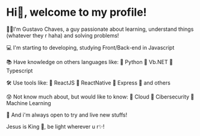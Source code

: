# Hi👋, welcome to my profile!

🧑🏻I'm Gustavo Chaves, a guy passionate about learning, understand things (whatever they r haha) and solving problems!

💻 I'm starting to developing, studying Front/Back-end in Javascript 

📚 Have knowledge on others languages like:  🔸 Python    🔸 Vb.NET 🔸 Typescript

🛠 Use tools like:  🔸 ReactJS  🔸 ReactNative  🔸 Express 🔸 and others

😰 Not know much about, but would like to know:  🔸 Cloud    🔸 Cibersecurity   🔸 Machine Learning

📍 And i'm always open to try and live new stuffs!

Jesus is King 👑, be light wherever u r✨!
